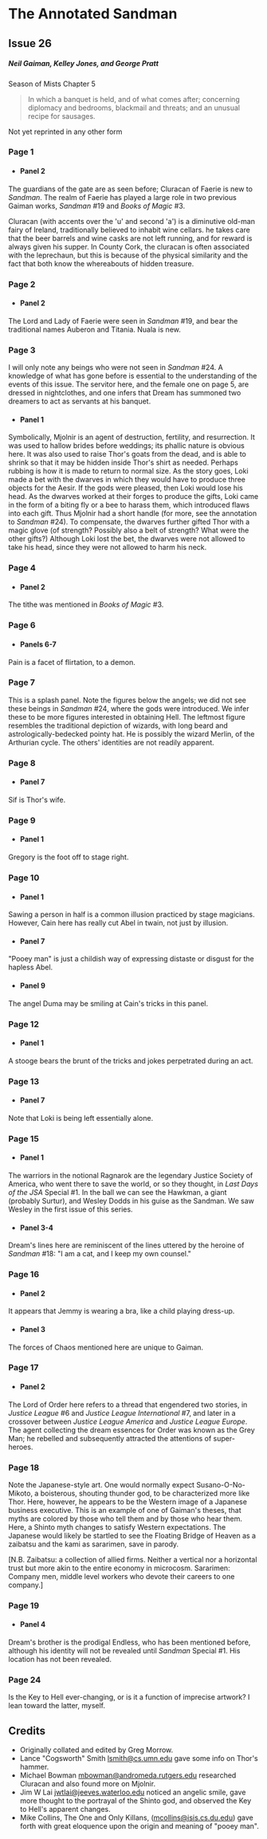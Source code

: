 # The Annotated Sandman

## Issue 26

##### Neil Gaiman, Kelley Jones, and George Pratt

Season of Mists Chapter 5

> In which a banquet is held,
> and of what comes after;
> concerning diplomacy and bedrooms, blackmail and threats;
> and an unusual recipe for sausages.

Not yet reprinted in any other form

### Page 1

- #### Panel 2

The guardians of the gate are as seen before; Cluracan of Faerie is new to _Sandman_. The realm of Faerie has played a large role in two previous Gaiman works, _Sandman_ #19 and _Books of Magic_ #3.

Cluracan (with accents over the 'u' and second 'a') is a diminutive old-man fairy of Ireland, traditionally believed to inhabit wine cellars. he takes care that the beer barrels and wine casks are not left running, and for reward is always given his supper. In County Cork, the cluracan is often associated with the leprechaun, but this is because of the physical similarity and the fact that both know the whereabouts of hidden treasure.

### Page 2

- #### Panel 2

The Lord and Lady of Faerie were seen in _Sandman_ #19, and bear the traditional names Auberon and Titania. Nuala is new.

### Page 3

I will only note any beings who were not seen in _Sandman_ #24. A knowledge of what has gone before is essential to the understanding of the events of this issue. The servitor here, and the female one on page 5, are dressed in nightclothes, and one infers that Dream has summoned two dreamers to act as servants at his banquet.

- #### Panel 1

Symbolically, Mjolnir is an agent of destruction, fertility, and resurrection. It was used to hallow brides before weddings; its phallic nature is obvious here. It was also used to raise Thor's goats from the dead, and is able to shrink so that it may be hidden inside Thor's shirt as needed. Perhaps rubbing is how it is made to return to normal size. As the story goes, Loki made a bet with the dwarves in which they would have to produce three objects for the Aesir. If the gods were pleased, then Loki would lose his head. As the dwarves worked at their forges to produce the gifts, Loki came in the form of a biting fly or a bee to harass them, which introduced flaws into each gift. Thus Mjolnir had a short handle (for more, see the annotation to _Sandman_ #24). To compensate, the dwarves further gifted Thor with a magic glove (of strength? Possibly also a belt of strength? What were the other gifts?) Although Loki lost the bet, the dwarves were not allowed to take his head, since they were not allowed to harm his neck.

### Page 4

- #### Panel 2

The tithe was mentioned in _Books of Magic_ #3.

### Page 6

- #### Panels 6-7

Pain is a facet of flirtation, to a demon.

### Page 7

This is a splash panel. Note the figures below the angels; we did not see these beings in _Sandman_ #24, where the gods were introduced. We infer these to be more figures interested in obtaining Hell. The leftmost figure resembles the traditional depiction of wizards, with long beard and astrologically-bedecked pointy hat. He is possibly the wizard Merlin, of the Arthurian cycle. The others' identities are not readily apparent.

### Page 8

- #### Panel 7

Sif is Thor's wife.

### Page 9

- #### Panel 1

Gregory is the foot off to stage right.

### Page 10

- #### Panel 1

Sawing a person in half is a common illusion practiced by stage magicians. However, Cain here has really cut Abel in twain, not just by illusion.

- #### Panel 7

"Pooey man" is just a childish way of expressing distaste or disgust for the hapless Abel.

- #### Panel 9

The angel Duma may be smiling at Cain's tricks in this panel.

### Page 12

- #### Panel 1

A stooge bears the brunt of the tricks and jokes perpetrated during an act.

### Page 13

- #### Panel 7

Note that Loki is being left essentially alone.

### Page 15

- #### Panel 1

The warriors in the notional Ragnarok are the legendary Justice Society of America, who went there to save the world, or so they thought, in _Last Days of the JSA_ Special #1. In the ball we can see the Hawkman, a giant (probably Surtur), and Wesley Dodds in his guise as the Sandman. We saw Wesley in the first issue of this series.

- #### Panel 3-4

Dream's lines here are reminiscent of the lines uttered by the heroine of _Sandman_ #18: "I am a cat, and I keep my own counsel."

### Page 16

- #### Panel 2

It appears that Jemmy is wearing a bra, like a child playing dress-up.

- #### Panel 3

The forces of Chaos mentioned here are unique to Gaiman.

### Page 17

- #### Panel 2

The Lord of Order here refers to a thread that engendered two stories, in _Justice League_ #6 and _Justice League International_ #7, and later in a crossover between _Justice League America_ and _Justice League Europe_. The agent collecting the dream essences for Order was known as the Grey Man; he rebelled and subsequently attracted the attentions of super-heroes.

### Page 18

Note the Japanese-style art. One would normally expect Susano-O-No-Mikoto, a boisterous, shouting thunder god, to be characterized more like Thor. Here, however, he appears to be the Western image of a Japanese business executive. This is an example of one of Gaiman's theses, that myths are colored by those who tell them and by those who hear them. Here, a Shinto myth changes to satisfy Western expectations. The Japanese would likely be startled to see the Floating Bridge of Heaven as a zaibatsu and the kami as sararimen, save in parody.

[N.B. Zaibatsu: a collection of allied firms. Neither a vertical nor a horizontal trust but more akin to the entire economy in microcosm. Sararimen: Company men, middle level workers who devote their careers to one company.]

### Page 19

- #### Panel 4

Dream's brother is the prodigal Endless, who has been mentioned before, although his identity will not be revealed until _Sandman_ Special #1. His location has not been revealed.

### Page 24

Is the Key to Hell ever-changing, or is it a function of imprecise artwork? I lean toward the latter, myself.

## Credits

- Originally collated and edited by Greg Morrow.
- Lance "Cogsworth" Smith <lsmith@cs.umn.edu> gave some info on Thor's hammer.
- Michael Bowman <mbowman@andromeda.rutgers.edu> researched Cluracan and also found more on Mjolnir.
- Jim W Lai <jwtlai@jeeves.waterloo.edu> noticed an angelic smile, gave more thought to the portrayal of the Shinto god, and observed the Key to Hell's apparent changes.
- Mike Collins, The One and Only Killans, (mcollins@isis.cs.du.edu) gave forth with great eloquence upon the origin and meaning of "pooey man".
